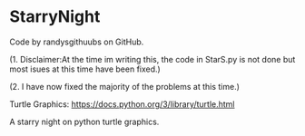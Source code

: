 # StarryNight
Code by randysgithuubs on GitHub.

(1. Disclaimer:At the time im writing this, the code in StarS.py is not done but most isues at this time have been fixed.)

(2. I have now fixed the majority of the problems at this time.)

Turtle Graphics: https://docs.python.org/3/library/turtle.html

 A starry night on python turtle graphics.
